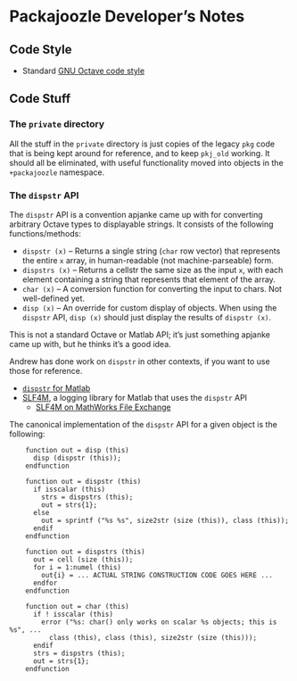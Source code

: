 Packajoozle Developer’s Notes
=============================

## Code Style

* Standard [GNU Octave code style](https://wiki.octave.org/Octave_style_guide)

## Code Stuff

### The `private` directory

All the stuff in the `private` directory is just copies of the legacy `pkg` code that is being kept around for reference, and to keep `pkj_old` working.
It should all be eliminated, with useful functionality moved into objects in the `+packajoozle` namespace.

### The `dispstr` API

The `dispstr` API is a convention apjanke came up with for converting arbitrary Octave types to displayable strings.
It consists of the following functions/methods:

* `dispstr (x)` – Returns a single string (`char` row vector) that represents the entire `x` array, in human-readable (not machine-parseable) form.
* `dispstrs (x)` – Returns a cellstr the same size as the input `x`, with each element containing a string that represents that element of the array.
* `char (x)` – A conversion function for converting the input to chars. Not well-defined yet.
* `disp (x)` – An override for custom display of objects. When using the `dispstr` API, `disp (x)` should just display the results of `dispstr (x)`.

This is not a standard Octave or Matlab API; it’s just something apjanke came up with, but he thinks it’s a good idea.

Andrew has done work on `dispstr` in other contexts, if you want to use those for reference.

* [`dispstr` for Matlab](https://github.com/apjanke/dispstr)
* [SLF4M](https://github.com/apjanke/dispstr), a logging library for Matlab that uses the `dispstr` API
  * [SLF4M on MathWorks File Exchange](https://www.mathworks.com/matlabcentral/fileexchange/66157-apjanke-slf4m)

The canonical implementation of the `dispstr` API for a given object is the following:

```
    function out = disp (this)
      disp (dispstr (this));
    endfunction

    function out = dispstr (this)
      if isscalar (this)
        strs = dispstrs (this);
        out = strs{1};
      else
        out = sprintf ("%s %s", size2str (size (this)), class (this));
      endif
    endfunction
    
    function out = dispstrs (this)
      out = cell (size (this));
      for i = 1:numel (this)
        out{i} = ... ACTUAL STRING CONSTRUCTION CODE GOES HERE ...
      endfor
    endfunction

    function out = char (this)
      if ! isscalar (this)
        error ("%s: char() only works on scalar %s objects; this is %s", ...
          class (this), class (this), size2str (size (this)));
      endif
      strs = dispstrs (this);
      out = strs{1};
    endfunction

```